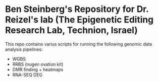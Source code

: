 # Ben Steinberg's Repository for Dr. Reizel's lab (The Epigenetic Editing Research Lab, Technion, Israel) 

This repo contains varius scripts for running the following genomic data analysis pipelines:
* WGBS
* RRBS (nugen ovation kit)
* DMR finding + heatmaps 
* RNA-SEQ DEG

